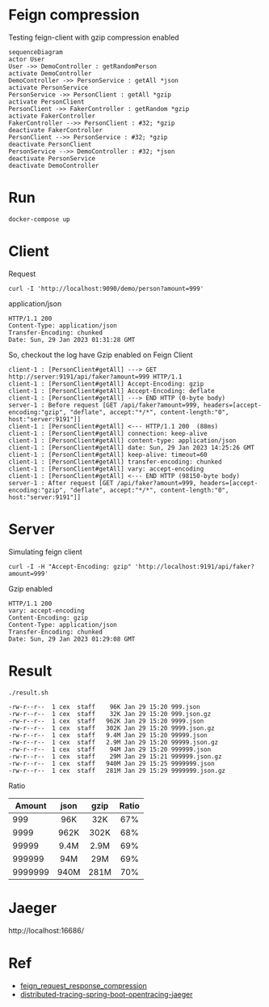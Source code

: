 # Feign compression

Testing feign-client with gzip compression enabled

```mermaid
sequenceDiagram
actor User
User ->> DemoController : getRandomPerson
activate DemoController
DemoController ->> PersonService : getAll *json
activate PersonService
PersonService ->> PersonClient : getAll *gzip
activate PersonClient
PersonClient ->> FakerController : getRandom *gzip
activate FakerController
FakerController -->> PersonClient : #32; *gzip
deactivate FakerController
PersonClient -->> PersonService : #32; *gzip
deactivate PersonClient
PersonService -->> DemoController : #32; *json
deactivate PersonService
deactivate DemoController
```

# Run
```
docker-compose up
```

# Client
Request
```
curl -I 'http://localhost:9090/demo/person?amount=999'
```
application/json
```
HTTP/1.1 200
Content-Type: application/json
Transfer-Encoding: chunked
Date: Sun, 29 Jan 2023 01:31:28 GMT
```
So, checkout the log have Gzip enabled on Feign Client
```
client-1 : [PersonClient#getAll] ---> GET http://server:9191/api/faker?amount=999 HTTP/1.1
client-1 : [PersonClient#getAll] Accept-Encoding: gzip
client-1 : [PersonClient#getAll] Accept-Encoding: deflate
client-1 : [PersonClient#getAll] ---> END HTTP (0-byte body)
server-1 : Before request [GET /api/faker?amount=999, headers=[accept-encoding:"gzip", "deflate", accept:"*/*", content-length:"0", host:"server:9191"]]
client-1 : [PersonClient#getAll] <--- HTTP/1.1 200  (88ms)
client-1 : [PersonClient#getAll] connection: keep-alive
client-1 : [PersonClient#getAll] content-type: application/json
client-1 : [PersonClient#getAll] date: Sun, 29 Jan 2023 14:25:26 GMT
client-1 : [PersonClient#getAll] keep-alive: timeout=60
client-1 : [PersonClient#getAll] transfer-encoding: chunked
client-1 : [PersonClient#getAll] vary: accept-encoding
client-1 : [PersonClient#getAll] <--- END HTTP (98150-byte body)
server-1 : After request [GET /api/faker?amount=999, headers=[accept-encoding:"gzip", "deflate", accept:"*/*", content-length:"0", host:"server:9191"]]
```

# Server
Simulating feign client
```
curl -I -H "Accept-Encoding: gzip" 'http://localhost:9191/api/faker?amount=999'
```
Gzip enabled
```
HTTP/1.1 200
vary: accept-encoding
Content-Encoding: gzip
Content-Type: application/json
Transfer-Encoding: chunked
Date: Sun, 29 Jan 2023 01:29:08 GMT
```

# Result

```
./result.sh

-rw-r--r--  1 cex  staff    96K Jan 29 15:20 999.json
-rw-r--r--  1 cex  staff    32K Jan 29 15:20 999.json.gz
-rw-r--r--  1 cex  staff   962K Jan 29 15:20 9999.json
-rw-r--r--  1 cex  staff   302K Jan 29 15:20 9999.json.gz
-rw-r--r--  1 cex  staff   9.4M Jan 29 15:20 99999.json
-rw-r--r--  1 cex  staff   2.9M Jan 29 15:20 99999.json.gz
-rw-r--r--  1 cex  staff    94M Jan 29 15:20 999999.json
-rw-r--r--  1 cex  staff    29M Jan 29 15:21 999999.json.gz
-rw-r--r--  1 cex  staff   940M Jan 29 15:25 9999999.json
-rw-r--r--  1 cex  staff   281M Jan 29 15:29 9999999.json.gz
```
Ratio

| Amount  | json | gzip  | Ratio |
|---------|:----:|:-----:|:-----:|
| 999     | 96K  |  32K  |  67%  |
| 9999    | 962K | 302K  |  68%  |
| 99999   | 9.4M | 2.9M  |  69%  |
| 999999  | 94M  |  29M  |  69%  |
| 9999999 | 940M | 281M  |  70%  |


# Jaeger

http://localhost:16686/


# Ref
* [feign_request_response_compression](https://cloud.spring.io/spring-cloud-netflix/multi/multi_spring-cloud-feign.html#_feign_request_response_compression)
* [distributed-tracing-spring-boot-opentracing-jaeger](https://refactorfirst.com/distributed-tracing-spring-boot-opentracing-jaeger.html)